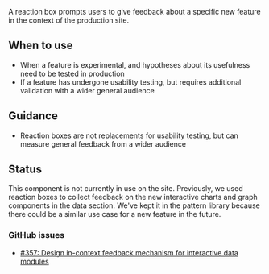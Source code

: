 A reaction box prompts users to give feedback about a specific new feature in the context of the production site.

## When to use
- When a feature is experimental, and hypotheses about its usefulness need to be tested in production
- If a feature has undergone usability testing, but requires additional validation with a wider general audience

## Guidance
- Reaction boxes are not replacements for usability testing, but can measure general feedback from a wider audience

## Status
This component is not currently in use on the site. Previously, we used reaction boxes to collect feedback on the new interactive charts and graph components in the data section. We've kept it in the pattern library because there could be a similar use case for a new feature in the future.

### GitHub issues
 - [#357: Design in-context feedback mechanism for interactive data modules](https://github.com/18F/fec-style/issues/357)
